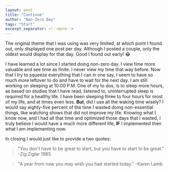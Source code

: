```yaml
---
layout: post
title: "Continue"
author: "Non-Zero Day"
tags: "Start"
excerpt_separator: <!--more-->
---
```


The original theme that I was using was very limited, at which point I found out, only displayed <!--more-->one post per day. Although I posted a couple, only the oldest would display for that day. Good I found out early! 😂

I have learned a lot since I started doing <stong>non-zero day</strong>. I view time more valuable and see time as finite. I never view my time that way before. Now that I try to squeeze everything that I can in one say, I seem to have so much more leftover to do and have to wait for the next day.  I am still working on sleeping at 10:00 P.M. One of my to dos, is to sleep more hours, as based on studies that I have read, listened to, uninterrupted sleep is required for a healthy life.  I have been sleeping three to four hours for most of my life, and at times even less. <strong>But</strong>, did I use all the waking time wisely?  I would say eighty-five percent of the time I wasted doing non-essential things, like watching shows that did not improve my life.  Knowing what I know now, and I had all that time and optimized those days that I wasted, I truly believe I would have a much more different life, <strong>IF</strong> I implemented then what I am implementing now.

In closing I would just like to provide a two quotes:

<blockquote>"You don't have to be great to start, but you have to start to be great." -Zig Ziglar 1985</blockquote>
 
<blockquote>"A year from now you may wish you had started today." -Karen Lamb</blockquote>
